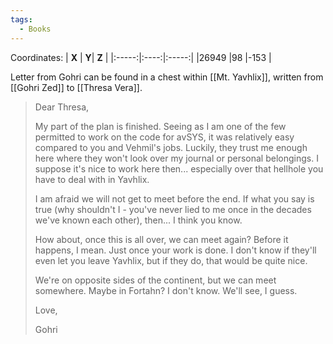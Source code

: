 ```yaml
---
tags:
  - Books
---
```


Coordinates:
| **X** | **Y**| **Z** |
|:-----:|:----:|:-----:|
|26949  |98   |-153  |

Letter from Gohri can be found in a chest within [[Mt. Yavhlix]], written from [[Gohri Zed]] to [[Thresa Vera]].

> Dear Thresa,
>
> My part of the plan is finished. Seeing as I am one of the few permitted to work on the code for avSYS, it was relatively easy compared to you and Vehmil's jobs. Luckily, they trust me enough here where they won't look over my journal or personal belongings. I suppose it's nice to work here then... especially over that hellhole you have to deal with in Yavhlix.
>
> I am afraid we will not get to meet before the end. If what you say is true (why shouldn't I - you've never lied to me once in the decades we've known each other), then... I think you know.
>
> How about, once this is all over, we can meet again? Before it happens, I mean. Just once your work is done. I don't know if they'll even let you leave Yavhlix, but if they do, that would be quite nice.
>
> We're on opposite sides of the continent, but we can meet somewhere. Maybe in Fortahn? I don't know. We'll see, I guess.
>
> Love,
>
> Gohri




